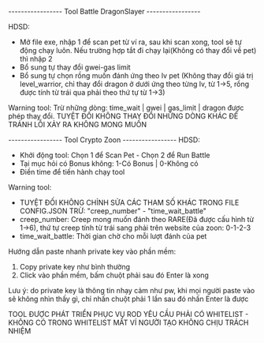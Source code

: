 ----------------- Tool Battle DragonSlayer -----------------

HDSD:
- Mở file exe, nhập 1 để scan pet từ ví ra, sau khi scan xong, tool sẽ tự động chạy luôn. Nếu trường hợp tắt đi chạy lại(Không có thay đổi về pet) thì nhập 2
- Bổ sung tự thay đổi gwei-gas limit
- Bổ sung tự chọn rồng muốn đánh ứng theo lv pet 
(Không thay đổi giá trị level_warrior, chỉ thay đổi dragon ở dưới ứng theo từng lv, từ 1->5, rồng được tính từ trái qua phải theo thứ tự từ 1->3)

Warning tool:
Trừ những dòng: time_wait | gwei | gas_limit | dragon được phép thay đổi. TUYỆT ĐỐI KHÔNG THAY ĐỔI NHỮNG DÒNG KHÁC ĐỂ TRÁNH LỖI XẢY RA KHÔNG MONG MUỐN

----------------- Tool Crypto Zoon -----------------
HDSD:
- Khởi động tool: Chọn 1 để Scan Pet - Chọn 2 để Run Battle
- Tại mục hỏi có Bonus không: 1-Có Bonus | 0-Không có
- Điền time để tiến hành chạy tool

Warning tool:
- TUYỆT ĐỐI KHÔNG CHỈNH SỬA CÁC THAM SỐ KHÁC TRONG FILE CONFIG.JSON TRỪ: "creep_number" - "time_wait_battle"
- creep_number: Creep mong muốn đánh theo RARE(Đã được cấu hình từ 1->6), thứ tự creep tính từ trái sang phải trên website của zoon: 0-1-2-3
- time_wait_battle: Thời gian chờ cho mỗi lượt đánh của pet

Hướng dẫn paste nhanh private key vào phần mềm:
1. Copy private key như bình thường
2. Click vào phần mềm, bấm chuột phải sau đó Enter là xong

Lưu ý: do private key là thông tin nhạy cảm như pw, khi mọi người paste vào sẽ không nhìn thấy gì, chỉ nhấn chuột phải 1 lần sau đó nhấn Enter là được


TOOL ĐƯỢC PHÁT TRIỂN PHỤC VỤ ROD YÊU CẦU PHẢI CÓ WHITELIST - KHÔNG CÓ TRONG WHITELIST MẤT VÍ NGƯỜI TẠO KHÔNG CHỊU TRÁCH NHIỆM
